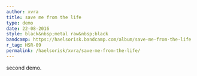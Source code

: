 ```yaml
---
author: xvra
title: save me from the life
type: demo
date: 22-08-2016
style: black&nbsp;metal raw&nbsp;black
bandcamp: https://haelsorisk.bandcamp.com/album/save-me-from-the-life
r_tag: HSR-09
permalink: /haelsorisk/xvra/save-me-from-the-life/
---
```


second demo.
